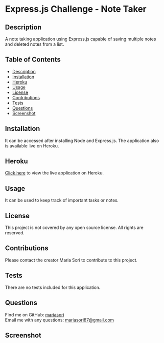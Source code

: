 # Express.js Challenge - Note Taker

## Description
A note taking application using Express.js capable of saving multiple notes and deleted notes from a list.

## Table of Contents
- [Description](#description)
- [Installation](#installation)
- [Heroku](#heroku)
- [Usage](#usage)
- [License](#license)
- [Contributions](#contributions)
- [Tests](#tests)
- [Questions](#questions)
- [Screenshot](#screenshot)
 
## Installation
It can be accessed after installing Node and Express.js.  The application also is available live on Heroku.

## Heroku
[Click here](https://msori-note-taker.herokuapp.com/) to view the live application on Heroku.

## Usage
It can be used to keep track of important tasks or notes.

## License
This project is not covered by any open source license.  All rights are reserved.

## Contributions
Please contact the creator Maria Sori to contribute to this project.

## Tests
There are no tests included for this application.

## Questions
Find me on GitHub: [mariasori](https://github.com/mariasori)
<br />
Email me with any questions: [mariasori87@gmail.com](mailto:mariasori87@gmail.com)

## Screenshot

